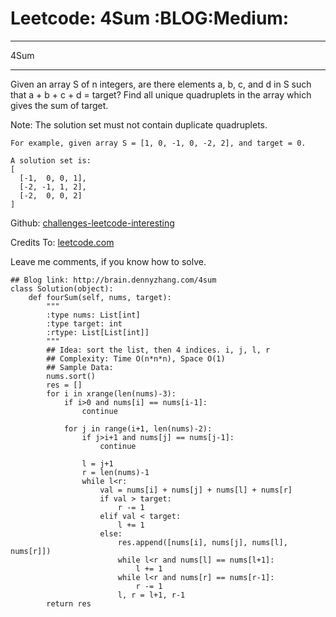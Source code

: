 # Leetcode: 4Sum     :BLOG:Medium:


---

4Sum  

---

Given an array S of n integers, are there elements a, b, c, and d in S such that a + b + c + d = target? Find all unique quadruplets in the array which gives the sum of target.  

Note: The solution set must not contain duplicate quadruplets.  

    For example, given array S = [1, 0, -1, 0, -2, 2], and target = 0.
    
    A solution set is:
    [
      [-1,  0, 0, 1],
      [-2, -1, 1, 2],
      [-2,  0, 0, 2]
    ]

Github: [challenges-leetcode-interesting](https://github.com/DennyZhang/challenges-leetcode-interesting/tree/master/4sum)  

Credits To: [leetcode.com](https://leetcode.com/problems/4sum/description/)  

Leave me comments, if you know how to solve.  

    ## Blog link: http://brain.dennyzhang.com/4sum
    class Solution(object):
        def fourSum(self, nums, target):
            """
            :type nums: List[int]
            :type target: int
            :rtype: List[List[int]]
            """
            ## Idea: sort the list, then 4 indices. i, j, l, r
            ## Complexity: Time O(n*n*n), Space O(1)
            ## Sample Data:
            nums.sort()
            res = []
            for i in xrange(len(nums)-3):
                if i>0 and nums[i] == nums[i-1]:
                    continue
    
                for j in range(i+1, len(nums)-2):
                    if j>i+1 and nums[j] == nums[j-1]:
                        continue
    
                    l = j+1
                    r = len(nums)-1
                    while l<r:
                        val = nums[i] + nums[j] + nums[l] + nums[r]
                        if val > target:
                            r -= 1
                        elif val < target:
                            l += 1
                        else:
                            res.append([nums[i], nums[j], nums[l], nums[r]])
                            while l<r and nums[l] == nums[l+1]:
                                l += 1
                            while l<r and nums[r] == nums[r-1]:
                                r -= 1
                            l, r = l+1, r-1
            return res